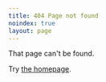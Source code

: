 ```yaml
---
title: 404 Page not found
noindex: true
layout: page
---
```


That page can't be found.

Try [the homepage](/).
